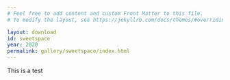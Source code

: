 ```yaml
---
# Feel free to add content and custom Front Matter to this file.
# To modify the layout, see https://jekyllrb.com/docs/themes/#overriding-theme-defaults

layout: download
id: sweetspace
year: 2020
permalink: gallery/sweetspace/index.html
---
```


This is a test